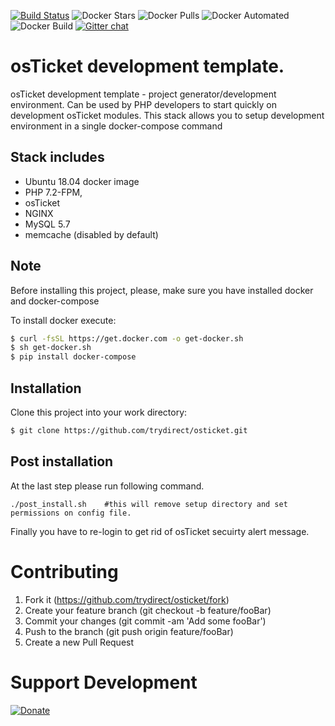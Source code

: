 [![Build Status](https://travis-ci.com/trydirect/osticket.svg?branch=master)](https://travis-ci.com/trydirect/osticket)
![Docker Stars](https://img.shields.io/docker/stars/trydirect/osticket.svg)
![Docker Pulls](https://img.shields.io/docker/pulls/trydirect/osticket.svg)
![Docker Automated](https://img.shields.io/docker/cloud/automated/trydirect/osticket.svg)
![Docker Build](https://img.shields.io/docker/cloud/build/trydirect/osticket.svg)
[![Gitter chat](https://badges.gitter.im/trydirect/community.png)](https://gitter.im/try-direct/community)


# osTicket development template.
osTicket development template - project generator/development environment.
Can be used by PHP developers to start quickly on development osTicket modules.
This stack allows you to setup development environment in a single docker-compose command

## Stack includes

- Ubuntu 18.04 docker image
- PHP 7.2-FPM,
- osTicket 
- NGINX
- MySQL 5.7
- memcache (disabled by default)

## Note
Before installing this project, please, make sure you have installed docker and docker-compose

To install docker execute: 
```sh
$ curl -fsSL https://get.docker.com -o get-docker.sh
$ sh get-docker.sh
$ pip install docker-compose
```
## Installation
Clone this project into your work directory:
```sh
$ git clone https://github.com/trydirect/osticket.git
```

## Post installation
At the last step please run following command.

```
./post_install.sh    #this will remove setup directory and set permissions on config file.
```

Finally you have to re-login to get rid of osTicket secuirty alert message. 


# Contributing

1. Fork it (https://github.com/trydirect/osticket/fork)
2. Create your feature branch (git checkout -b feature/fooBar)
3. Commit your changes (git commit -am 'Add some fooBar')
4. Push to the branch (git push origin feature/fooBar)
5. Create a new Pull Request



# Support Development

[![Donate](https://img.shields.io/badge/Donate-PayPal-green.svg)](https://www.paypal.com/cgi-bin/webscr?cmd=_s-xclick&hosted_button_id=2BH8ED2AUU2RL)
